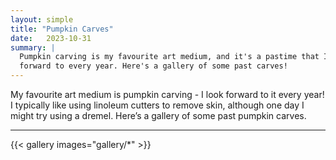 ```yaml
---
layout: simple
title: "Pumpkin Carves"
date:   2023-10-31
summary: |
  Pumpkin carving is my favourite art medium, and it's a pastime that I look 
  forward to every year. Here's a gallery of some past carves!
---
```


My favourite art medium is pumpkin carving - I look forward to it every year! I 
typically like using linoleum cutters to remove skin, although one day I might 
try using a dremel. Here’s a gallery of some past pumpkin carves.

<hr>

{{< gallery images="gallery/*" >}}
